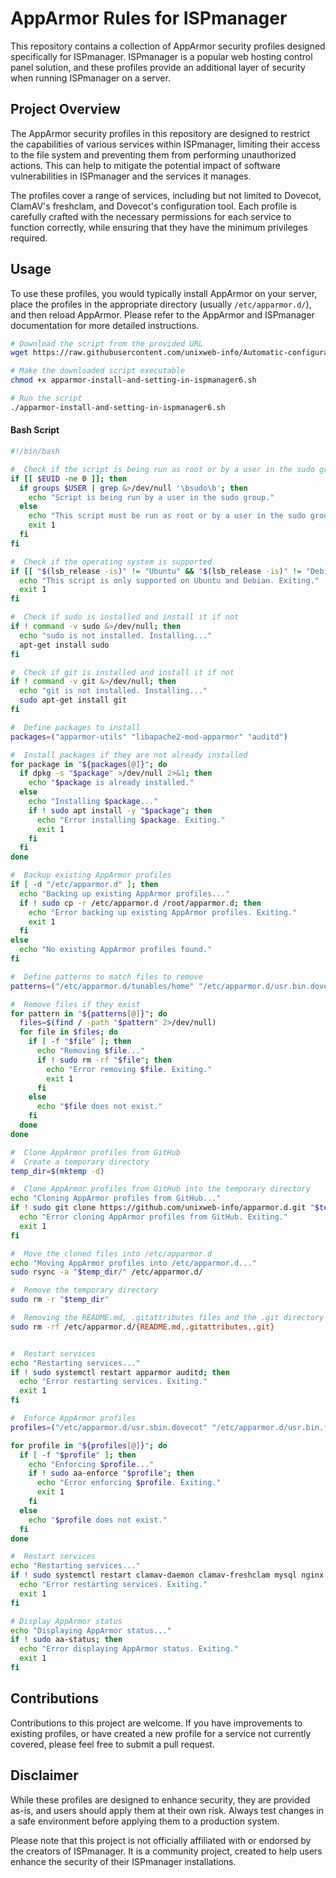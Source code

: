 # AppArmor Rules for ISPmanager

This repository contains a collection of AppArmor security profiles designed specifically for ISPmanager. ISPmanager is a popular web hosting control panel solution, and these profiles provide an additional layer of security when running ISPmanager on a server.

## Project Overview

The AppArmor security profiles in this repository are designed to restrict the capabilities of various services within ISPmanager, limiting their access to the file system and preventing them from performing unauthorized actions. This can help to mitigate the potential impact of software vulnerabilities in ISPmanager and the services it manages.

The profiles cover a range of services, including but not limited to Dovecot, ClamAV's freshclam, and Dovecot's configuration tool. Each profile is carefully crafted with the necessary permissions for each service to function correctly, while ensuring that they have the minimum privileges required.

## Usage

To use these profiles, you would typically install AppArmor on your server, place the profiles in the appropriate directory (usually `/etc/apparmor.d/`), and then reload AppArmor. Please refer to the AppArmor and ISPmanager documentation for more detailed instructions.

```bash
# Download the script from the provided URL
wget https://raw.githubusercontent.com/unixweb-info/Automatic-configuration-of-AppArmor-profiles-in-ISPmanager/main/apparmor-install-and-setting-in-ispmanager6.sh

# Make the downloaded script executable
chmod +x apparmor-install-and-setting-in-ispmanager6.sh

# Run the script
./apparmor-install-and-setting-in-ispmanager6.sh

```

#### Bash Script
```bash
#!/bin/bash

#  Check if the script is being run as root or by a user in the sudo group
if [[ $EUID -ne 0 ]]; then
  if groups $USER | grep &>/dev/null '\bsudo\b'; then
    echo "Script is being run by a user in the sudo group."
  else
    echo "This script must be run as root or by a user in the sudo group. Exiting."
    exit 1
  fi
fi

#  Check if the operating system is supported
if [[ "$(lsb_release -is)" != "Ubuntu" && "$(lsb_release -is)" != "Debian" ]]; then
  echo "This script is only supported on Ubuntu and Debian. Exiting."
  exit 1
fi

#  Check if sudo is installed and install it if not
if ! command -v sudo &>/dev/null; then
  echo "sudo is not installed. Installing..."
  apt-get install sudo
fi

#  Check if git is installed and install it if not
if ! command -v git &>/dev/null; then
  echo "git is not installed. Installing..."
  sudo apt-get install git
fi

#  Define packages to install
packages=("apparmor-utils" "libapache2-mod-apparmor" "auditd")

#  Install packages if they are not already installed
for package in "${packages[@]}"; do
  if dpkg -s "$package" >/dev/null 2>&1; then
    echo "$package is already installed."
  else
    echo "Installing $package..."
    if ! sudo apt install -y "$package"; then
      echo "Error installing $package. Exiting."
      exit 1
    fi
  fi
done

#  Backup existing AppArmor profiles
if [ -d "/etc/apparmor.d" ]; then
  echo "Backing up existing AppArmor profiles..."
  if ! sudo cp -r /etc/apparmor.d /root/apparmor.d; then
    echo "Error backing up existing AppArmor profiles. Exiting."
    exit 1
  fi
else
  echo "No existing AppArmor profiles found."
fi

#  Define patterns to match files to remove
patterns=("/etc/apparmor.d/tunables/home" "/etc/apparmor.d/usr.bin.doveconf" "/etc/apparmor.d/usr.bin.freshclam" "/etc/apparmor.d/usr.lib.dovecot.*" "/etc/apparmor.d/usr.sbin.apache2" "/etc/apparmor.d/usr.sbin.apache2.dpkg-dist" "/etc/apparmor.d/usr.sbin.clamd" "/etc/apparmor.d/usr.sbin.dovecot" "/etc/apparmor.d/usr.sbin.exim4" "/etc/apparmor.d/usr.sbin.mysqld" "/etc/apparmor.d/usr.sbin.nginx" "/etc/apparmor.d/usr.sbin.php-fpm8.1" "/etc/apparmor.d/usr.sbin.proftpd")

#  Remove files if they exist
for pattern in "${patterns[@]}"; do
  files=$(find / -path "$pattern" 2>/dev/null)
  for file in $files; do
    if [ -f "$file" ]; then
      echo "Removing $file..."
      if ! sudo rm -rf "$file"; then
        echo "Error removing $file. Exiting."
        exit 1
      fi
    else
      echo "$file does not exist."
    fi
  done
done

#  Clone AppArmor profiles from GitHub
#  Create a temporary directory
temp_dir=$(mktemp -d)

#  Clone AppArmor profiles from GitHub into the temporary directory
echo "Cloning AppArmor profiles from GitHub..."
if ! sudo git clone https://github.com/unixweb-info/apparmor.d.git "$temp_dir"; then
  echo "Error cloning AppArmor profiles from GitHub. Exiting."
  exit 1
fi

#  Move the cloned files into /etc/apparmor.d
echo "Moving AppArmor profiles into /etc/apparmor.d..."
sudo rsync -a "$temp_dir/" /etc/apparmor.d/

#  Remove the temporary directory
sudo rm -r "$temp_dir"

#  Removing the README.md, .gitattributes files and the .git directory from the /etc/apparmor.d folder.
sudo rm -rf /etc/apparmor.d/{README.md,.gitattributes,.git} 


#  Restart services
echo "Restarting services..."
if ! sudo systemctl restart apparmor auditd; then
  echo "Error restarting services. Exiting."
  exit 1
fi

#  Enforce AppArmor profiles
profiles=("/etc/apparmor.d/usr.sbin.dovecot" "/etc/apparmor.d/usr.bin.freshclam" "/etc/apparmor.d/usr.sbin.clamd" "/etc/apparmor.d/usr.sbin.exim4" "/etc/apparmor.d/usr.sbin.apache2" "/etc/apparmor.d/usr.sbin.mysqld" "/etc/apparmor.d/usr.sbin.nginx" "/etc/apparmor.d/usr.sbin.php-fpm8.1" "/etc/apparmor.d/usr.sbin.proftpd")

for profile in "${profiles[@]}"; do
  if [ -f "$profile" ]; then
    echo "Enforcing $profile..."
    if ! sudo aa-enforce "$profile"; then
      echo "Error enforcing $profile. Exiting."
      exit 1
    fi
  else
    echo "$profile does not exist."
  fi
done

#  Restart services
echo "Restarting services..."
if ! sudo systemctl restart clamav-daemon clamav-freshclam mysql nginx dovecot proftpd php8.1-fpm apache2; then
  echo "Error restarting services. Exiting."
  exit 1
fi

# Display AppArmor status
echo "Displaying AppArmor status..."
if ! sudo aa-status; then
  echo "Error displaying AppArmor status. Exiting."
  exit 1
fi
```
## Contributions

Contributions to this project are welcome. If you have improvements to existing profiles, or have created a new profile for a service not currently covered, please feel free to submit a pull request.

## Disclaimer

While these profiles are designed to enhance security, they are provided as-is, and users should apply them at their own risk. Always test changes in a safe environment before applying them to a production system.

Please note that this project is not officially affiliated with or endorsed by the creators of ISPmanager. It is a community project, created to help users enhance the security of their ISPmanager installations.
